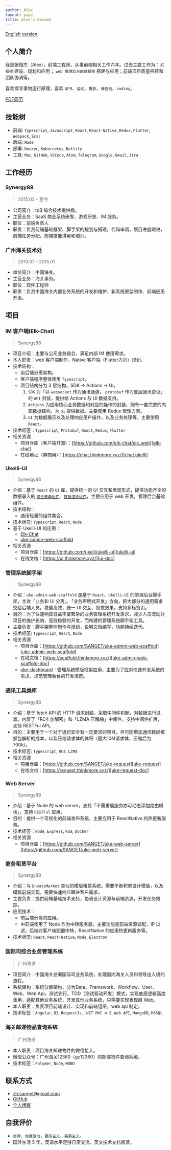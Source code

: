```yaml
---
author: Alex
layout: page
title: Alex's Resume
---
```


<escape>
  <div class="no-print simple-nav">
    <a href="/resume_en">English version</a>
  </div>
</escape>

## 个人简介

我是张相杰（Alex），前端工程师，从事前端相关工作六年。过去主要工作为：`UI 框架` 建设、规划和应用； `web 管理后台前端框架` 搭建与应用；前端项目质量把控和团队协调等。

喜欢探寻事物运行原理，喜欢 `读书`、`运动`、`摄影`、`弹吉他`、`coding`。

<escape>
  <div class="no-print">
    <a href="https://cdn.jsdelivr.net/gh/SANGET/blog-v3@master/content/assets/other/resume.pdf">PDF简历</a>
  </div>
</escape>

## 技能树

- 前端: `Typescript`, `Javascript`, `React`, `React-Native`, `Redux`, `Flutter`, `Webpack`, `Scss`
- 后端: `Node`
- 部署: `Docker`, `Kubernetes`, `Netlify`
- 工具: `Mac`, `GitHub`, `VSCode`, `Atom`, `Telegram`, `Google`, `Gmail`, `Jira`

## 工作经历

### Synergy88

> 2015.02 - 至今

- 公司简介：toB 综合技术提供商。
- 主营业务：SaaS 商业系统研发、游戏研发、IM 服务。
- 职位：前端负责人
- 职责：负责前端基础框架、脚手架的规划与搭建，代码审阅，项目进度跟进，前端任务分配，前端技能讲解和培训。

### 广州海关技术处

> 2013.07 - 2015.01

- 单位简介：中国海关。
- 主营业务：海关事务。
- 职位：软件工程师
- 职责：负责中国海关内部业务系统的开发和维护，新系统原型制作、前端应用开发。

## 项目

### IM 客户端(Elk-Chat)

> Synergy88

- 项目介绍：主要与公司业务结合，满足内部 IM 使用需求。
- 本人职责：web 客户端制作，Native 客户端（Flutter方向）规划。
- 技术结构：
  - 前后端分离架构。
  - 客户端程序整体使用 `Typescript`。
  - 项目结构分为 3 层结构，SDK -> Actions -> UI。
    1. `SDK` 为「以 `websocket` 作为通讯通道， `protobuf` 作为底层通讯协议」的 `API` 封装，提供给 Actions 与 UI 数据支持。
    2. `Actions` 为应用核心业务数据和对应的操作的封装，拥有一套完整的内部数据结构，为 `UI` 提供数据。主要使用 Redux 管理方案。
    3. `UI` 为数据展示以及处理响应用户操作，以及业务处理等。主要使用 `React`。
- 技术标签：`Typescript`, `Protobuf`, `React`, `Redux`, `Flutter`
- 相关资源
  - 项目仓库（客户端开源）：[https://github.com/elk-chat/elk_web][elk-chat]
  - 在线地址（非商用）：[https://chat.thinkmore.xyz/][chat.ukelli]

### Ukelli-UI

> Synergy88

- 介绍：基于 `React` 的 `UI` 库，提供统一的 UI 交互和表现形式，提供功能齐全的数据录入的 [`聚合表单组件`][form-generator]、[`数据渲染组件`][table-desc]，主要应用于 web 开发，管理后台基础组件。
- 技术结构：
  - 通用轻量的组件集合。
- 技术标签: `Typescript`, `React`, `Node`
- 基于 Ukelli-UI 的应用：
  - [Elk-Chat][elk-chat]
  - [uke-admin-web-scaffold][elk-chat]
- 相关资源
  - 项目仓库：[https://github.com/ukelli/ukelli-ui][ukelli-ui]
  - 在线文档：[https://ui.thinkmore.xyz/][ui-doc]

### 管理系统脚手架

> Synergy88

- 介绍：`uke-admin-web-scaffold` 是基于 `React`、`Ukelli-UI` 的管理后台脚手架，主攻「业务和 UI 分离」、「业务声明式开发」方向，把大部分的通用需求交给后端人员。稳健高效，统一 UI 交互、视觉效果，支持多标签页。
- 目的：为了快速响应日益丰富繁杂的业务管理系统开发需求，减少人员流动对项目的维护影响，高效稳健的开发，而构建的管理系统脚手架工具。
- 主要负责：脚手架整体制作与规划，说明文档编写，功能持续迭代。
- 技术标签: `Typescript`, `React`, `Node`
- 相关资源
  - 项目仓库：[https://github.com/SANGET/uke-admin-web-scaffold][uke-admin-web-scaffold]
  - 在线文档：[https://scaffold.thinkmore.xyz/][uke-admin-web-scaffold-doc]
  - [uke-dashboard][uke-admin-seed]：管理系统模版框架应用，主要为了应对快速开发系统的需求，规范管理后台的开发规范。

### 通讯工具类库

> Synergy88

- 介绍：基于 fetch API 的 HTTP 请求封装，采取中间件机制，对数据进行过滤。内置了「RC4 加解密」和「LZMA 压解缩」中间件，支持中间件扩展，支持 RESTFul API。
- 目的：主要用于一个对于通讯安全有一定要求的项目，尽可能增加通讯数据被抓包解析的成本，以及压缩请求体的体积（最大10M请求体，压缩后为700k）。
- 技术标签: `Typescript`, `RC4`, `LZMA`
- 相关资源
  - 项目仓库：[https://github.com/SANGET/uke-request][uke-request]
  - 在线文档：[https://request.thinkmore.xyz/][uke-request-doc]

### Web Server

> Synergy88

- 介绍：基于 Node 的 web server，支持「不需重启服务亦可动态添加路由模块」，支持 `RESTFul` 应用。
- 目的：提供一个可视化的前端发布系统，主要应用于 ReactNative 的热更新服务。
- 技术标签：`Node`, `Express`, `Koa`, `Docker`
- 相关资源
  - 项目仓库：[https://github.com/SANGET/uke-web-server](https://github.com/SANGET/uke-web-server)

### 商务租赁平台

> Synergy88

- 介绍：与 `EnvatoMarket` 类似的模版租赁系统。需要不断积累设计模版，以及模版前端实现。需要快速响应跟进客户需求。
- 主要负责：提供前端基础技术支持，协调设计资源与前端资源，开发任务跟踪。
- 应用技术：
  - 前后端分离的应用。
  - 中前端使用了 Node 作为中转服务器，主要功能是前端资源调配，IP 过滤，后端对客户端配置中转，ReactNative 的应用热更新服务等。
- 技术标签: `React`, `React-Native`, `Node`, `Electron`

### 国际司综合业务管理系统

> 广州海关

- 项目简介：中国海关总署国际司业务系统，处理国内海关人员和领导出入境的流程。
- 系统架构：系统分层架构，分为Data、Framework、Workflow、User、Web、Web Api，测试先行，TDD（测试驱动开发）模式，实现底层逻辑高度重用，适配其他业务系统，开发其他业务系统，只需要实现表现层 Web。
- 本人职责：负责项目前端设计、实现和前端组织，web api 制定。
- 技术标签：`Angular`, `D3`, `RequestJs`, `.NET MVC 4.5`, `Web API`, `MongoDB`, `MSSQL`

### 海关邮递物品查询系统

> 广州海关

- 本人职责：项目海关邮递物件的微信接入。
- 微信公众号：广州海关12360（gz12360）的邮递物件查询系统。
- 技术标签：`Polymer`, `Node`, `MONO`

## 联系方式

- <a href="mailto:zh.sanget@gmail.com" target="_top">zh.sanget@gmail.com</a>
- <a href="https://github.com/SANGET" target="_blank">GitHub</a>
- [个人博客](https://thinkmore.xyz/)

<!-- ## 教育经历

- 广东轻工职业技术学院 -->

## 自我评价

- `自律`、`自我驱动`，`极简主义`、`完美主义`。
- 国外生活 5 年，英语水平足够日常交流，英文技术文档阅读。

[uke-request]: https://github.com/SANGET/uke-request
[basic-helper]: https://github.com/SANGET/basic-helper
[ukelli-ui]: https://github.com/ukelli/ukelli-ui
[uke-admin-web-scaffold]: https://github.com/SANGET/uke-admin-web-scaffold
[uke-admin-seed]: https://github.com/SANGET/uke-admin-seed
[elk-chat]: https://github.com/elk-chat/elk_web
[chat.ukelli]: https://chat.thinkmore.xyz/

[uke-admin-web-scaffold-doc]: https://scaffold.thinkmore.xyz/
[uke-dashboard-doc]: https://admin.thinkmore.xyz/
[ui-doc]: https://ui.thinkmore.xyz/
[uke-request-doc]: https://request.thinkmore.xyz/
[request-doc]: https://request.thinkmore.xyz/
[basic-doc]: https://basic.thinkmore.xyz/

[form-generator]: https://thinkmore.xyz/%E5%9F%BA%E4%BA%8Ereact%E6%89%93%E9%80%A0%E6%9B%B4%E5%A5%BD%E7%94%A8%E7%9A%84%E8%81%9A%E5%90%88%E8%A1%A8%E5%8D%95
[table-desc]: https://ui.thinkmore.xyz/Table
